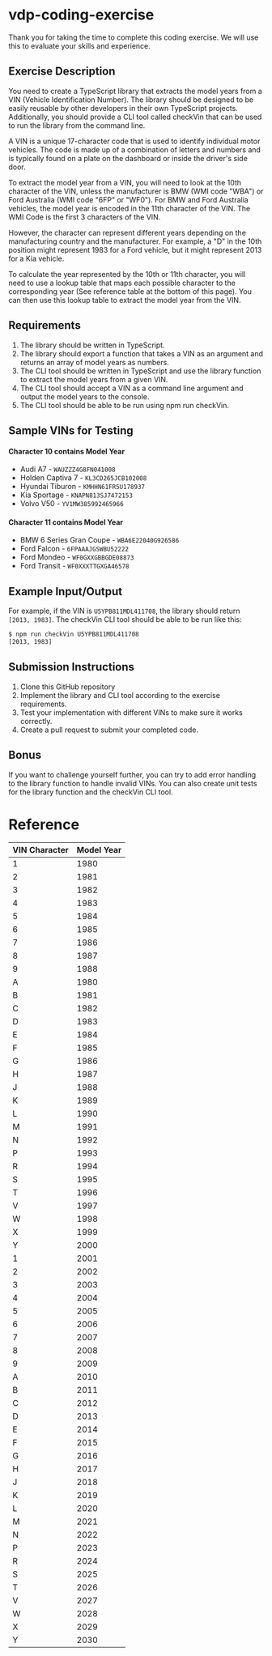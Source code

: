 # vdp-coding-exercise

Thank you for taking the time to complete this coding exercise. We will use this to evaluate your skills and experience.

## Exercise Description

You need to create a TypeScript library that extracts the model years from a VIN (Vehicle Identification Number). The library should be designed to be easily reusable by other developers in their own TypeScript projects. Additionally, you should provide a CLI tool called checkVin that can be used to run the library from the command line.

A VIN is a unique 17-character code that is used to identify individual motor vehicles. The code is made up of a combination of letters and numbers and is typically found on a plate on the dashboard or inside the driver's side door.

To extract the model year from a VIN, you will need to look at the 10th character of the VIN, unless the manufacturer is BMW (WMI code "WBA") or Ford Australia (WMI code "6FP" or "WF0"). For BMW and Ford Australia vehicles, the model year is encoded in the 11th character of the VIN. The WMI Code is the first 3 characters of the VIN.

However, the character can represent different years depending on the manufacturing country and the manufacturer. For example, a "D" in the 10th position might represent 1983 for a Ford vehicle, but it might represent 2013 for a Kia vehicle.

To calculate the year represented by the 10th or 11th character, you will need to use a lookup table that maps each possible character to the corresponding year (See reference table at the bottom of this page). You can then use this lookup table to extract the model year from the VIN.

## Requirements

1. The library should be written in TypeScript.
2. The library should export a function that takes a VIN as an argument and returns an array of model years as numbers.
3. The CLI tool should be written in TypeScript and use the library function to extract the model years from a given VIN.
4. The CLI tool should accept a VIN as a command line argument and output the model years to the console.
5. The CLI tool should be able to be run using npm run checkVin.

## Sample VINs for Testing

#### Character 10 contains Model Year

-   Audi A7 - `WAUZZZ4G8FN041008`
-   Holden Captiva 7 - `KL3CD265JCB102008`
-   Hyundai Tiburon - `KMHHN61FR5U178937`
-   Kia Sportage - `KNAPN813SJ7472153`
-   Volvo V50 - `YV1MW385992465966`

#### Character 11 contains Model Year

-   BMW 6 Series Gran Coupe - `WBA6E22040G926586`
-   Ford Falcon - `6FPAAAJGSWBU52222`
-   Ford Mondeo - `WF0GXXGBBGDE08873`
-   Ford Transit - `WF0XXXTTGXGA46578`

## Example Input/Output

For example, if the VIN is `U5YPB811MDL411708`, the library should return `[2013, 1983]`. The checkVin CLI tool should be able to be run like this:

```bash
$ npm run checkVin U5YPB811MDL411708
[2013, 1983]
```

## Submission Instructions

1. Clone this GitHub repository
2. Implement the library and CLI tool according to the exercise requirements.
3. Test your implementation with different VINs to make sure it works correctly.
4. Create a pull request to submit your completed code.

## Bonus

If you want to challenge yourself further, you can try to add error handling to the library function to handle invalid VINs. You can also create unit tests for the library function and the checkVin CLI tool.

# Reference

| VIN Character | Model Year |
| ------------- | ---------- |
| 1             | 1980       |
| 2             | 1981       |
| 3             | 1982       |
| 4             | 1983       |
| 5             | 1984       |
| 6             | 1985       |
| 7             | 1986       |
| 8             | 1987       |
| 9             | 1988       |
| A             | 1980       |
| B             | 1981       |
| C             | 1982       |
| D             | 1983       |
| E             | 1984       |
| F             | 1985       |
| G             | 1986       |
| H             | 1987       |
| J             | 1988       |
| K             | 1989       |
| L             | 1990       |
| M             | 1991       |
| N             | 1992       |
| P             | 1993       |
| R             | 1994       |
| S             | 1995       |
| T             | 1996       |
| V             | 1997       |
| W             | 1998       |
| X             | 1999       |
| Y             | 2000       |
| 1             | 2001       |
| 2             | 2002       |
| 3             | 2003       |
| 4             | 2004       |
| 5             | 2005       |
| 6             | 2006       |
| 7             | 2007       |
| 8             | 2008       |
| 9             | 2009       |
| A             | 2010       |
| B             | 2011       |
| C             | 2012       |
| D             | 2013       |
| E             | 2014       |
| F             | 2015       |
| G             | 2016       |
| H             | 2017       |
| J             | 2018       |
| K             | 2019       |
| L             | 2020       |
| M             | 2021       |
| N             | 2022       |
| P             | 2023       |
| R             | 2024       |
| S             | 2025       |
| T             | 2026       |
| V             | 2027       |
| W             | 2028       |
| X             | 2029       |
| Y             | 2030       |
